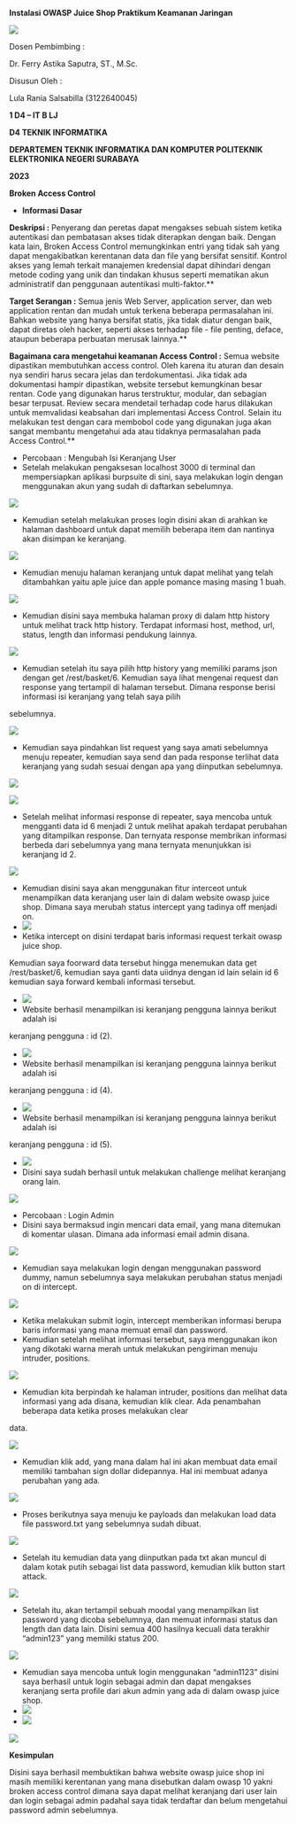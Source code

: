 ﻿**Instalasi OWASP Juice Shop  Praktikum Keamanan Jaringan** 

![](Aspose.Words.6300ae08-044c-4863-8606-8866bcd4602d.001.png)

Dosen Pembimbing :  

Dr. Ferry Astika Saputra, ST., M.Sc. 

Disusun Oleh : 

Lula Rania Salsabilla (3122640045) 

**1 D4 – IT B LJ** 

**D4 TEKNIK INFORMATIKA** 

**DEPARTEMEN TEKNIK INFORMATIKA DAN KOMPUTER POLITEKNIK ELEKTRONIKA NEGERI SURABAYA** 

**2023** 

**Broken Access Control** 

- **Informasi Dasar** 

**Deskripsi :** Penyerang dan peretas dapat mengakses sebuah sistem ketika autentikasi dan pembatasan akses tidak diterapkan dengan baik. Dengan kata lain, Broken Access Control memungkinkan entri yang tidak sah yang dapat mengakibatkan kerentanan data dan file yang bersifat sensitif. Kontrol akses yang lemah terkait manajemen kredensial dapat dihindari dengan metode coding yang unik dan tindakan khusus seperti mematikan akun administratif dan penggunaan autentikasi multi-faktor.** 

**Target Serangan :** Semua jenis Web Server, application server, dan web application rentan dan mudah untuk terkena beberapa permasalahan ini. Bahkan website yang hanya bersifat statis, jika tidak diatur dengan baik, dapat diretas oleh hacker, seperti akses terhadap file - file penting, deface, ataupun beberapa perbuatan merusak lainnya.**  

**Bagaimana  cara  mengetahui  keamanan  Access  Control  :**  Semua  website dipastikan membutuhkan access control. Oleh karena itu aturan dan desain nya sendiri harus secara jelas dan terdokumentasi. Jika tidak ada dokumentasi hampir dipastikan, website tersebut kemungkinan besar rentan. Code yang digunakan harus terstruktur, modular, dan sebagian besar terpusat. Review secara mendetail terhadap code harus dilakukan untuk memvalidasi keabsahan dari implementasi Access Control. Selain itu melakukan  test  dengan  cara  membobol  code  yang  digunakan  juga  akan  sangat membantu mengetahui ada atau tidaknya  permasalahan pada Access Control.** 

- Percobaan : Mengubah Isi Keranjang User 
- Setelah  melakukan  pengaksesan  localhost  3000  di  terminal  dan  mempersiapkan aplikasi burpsuite di sini, saya melakukan login dengan menggunakan akun yang sudah di daftarkan sebelumnya.  

![](Aspose.Words.6300ae08-044c-4863-8606-8866bcd4602d.002.jpeg)

- Kemudian setelah melakukan proses login disini akan di arahkan ke halaman dashboard untuk dapat memilih beberapa item dan nantinya akan disimpan ke keranjang. 

![](Aspose.Words.6300ae08-044c-4863-8606-8866bcd4602d.003.jpeg)

- Kemudian menuju halaman keranjang untuk dapat melihat yang telah ditambahkan yaitu aple juice dan apple pomance masing masing 1 buah. 

![](Aspose.Words.6300ae08-044c-4863-8606-8866bcd4602d.004.jpeg)

- Kemudian disini saya membuka halaman proxy di dalam http history untuk melihat track http history. Terdapat informasi host, method, url, status, length dan informasi pendukung lainnya. 

![](Aspose.Words.6300ae08-044c-4863-8606-8866bcd4602d.005.jpeg)

- Kemudian setelah itu saya pilih http history yang memiliki params json dengan get /rest/basket/6. Kemudian saya lihat mengenai request dan response yang tertampil di halaman tersebut. Dimana response berisi informasi isi keranjang yang telah saya pilih 

sebelumnya.

![](Aspose.Words.6300ae08-044c-4863-8606-8866bcd4602d.006.jpeg)

- Kemudian saya pindahkan list request yang saya amati sebelumnya menuju repeater, kemudian saya send dan pada response terlihat data keranjang yang sudah sesuai dengan apa yang diinputkan sebelumnya. 

![](Aspose.Words.6300ae08-044c-4863-8606-8866bcd4602d.007.jpeg)

![](Aspose.Words.6300ae08-044c-4863-8606-8866bcd4602d.008.jpeg)

- Setelah melihat informasi response di repeater, saya mencoba untuk mengganti data id 6 menjadi 2 untuk melihat apakah terdapat perubahan yang ditampilkan response. Dan ternyata response membrikan informasi berbeda dari sebelumnya yang mana ternyata menunjukkan isi keranjang id 2. 

![](Aspose.Words.6300ae08-044c-4863-8606-8866bcd4602d.009.jpeg)

- Kemudian disini saya akan menggunakan fitur interceot untuk menampilkan data keranjang user lain di dalam website owasp juice shop. Dimana saya merubah status intercept yang tadinya off menjadi on. 
- ![](Aspose.Words.6300ae08-044c-4863-8606-8866bcd4602d.010.jpeg)
- Ketika intercept on disini terdapat baris informasi request terkait owasp juice shop. 

Kemudian saya foorward data tersebut hingga menemukan data get /rest/basket/6, kemudian saya ganti data uiidnya dengan id lain selain id 6 kemudian saya forward kembali informasi tersebut. 

- ![](Aspose.Words.6300ae08-044c-4863-8606-8866bcd4602d.011.jpeg)
- Website  berhasil  menampilkan  isi  keranjang  pengguna  lainnya  berikut  adalah  isi 

keranjang pengguna : id  (2). 

- ![](Aspose.Words.6300ae08-044c-4863-8606-8866bcd4602d.012.jpeg)
- Website  berhasil  menampilkan  isi  keranjang  pengguna  lainnya  berikut  adalah  isi 

keranjang pengguna : id  (4). 

- ![](Aspose.Words.6300ae08-044c-4863-8606-8866bcd4602d.013.jpeg)
- Website  berhasil  menampilkan  isi  keranjang  pengguna  lainnya  berikut  adalah  isi 

keranjang pengguna : id  (5). 

- ![](Aspose.Words.6300ae08-044c-4863-8606-8866bcd4602d.014.jpeg)
- Disini saya sudah berhasil untuk melakukan challenge melihat keranjang orang lain.

![](Aspose.Words.6300ae08-044c-4863-8606-8866bcd4602d.015.jpeg)

- Percobaan : Login Admin 
- Disini saya bermaksud ingin mencari data email, yang mana ditemukan di komentar ulasan. Dimana ada informasi email admin disana. 

![](Aspose.Words.6300ae08-044c-4863-8606-8866bcd4602d.016.jpeg)

- Kemudian saya melakukan login dengan menggunakan password dummy, namun sebelumnya saya  melakukan  perubahan  status  menjadi  on  di  intercept.

![](Aspose.Words.6300ae08-044c-4863-8606-8866bcd4602d.017.jpeg)

- Ketika melakukan submit login, intercept memberikan informasi berupa baris informasi yang mana memuat email dan password. 
- Kemudian setelah melihat informasi tersebut, saya menggunakan ikon yang dikotaki warna merah untuk melakukan pengiriman menuju intruder, positions. 

![](Aspose.Words.6300ae08-044c-4863-8606-8866bcd4602d.018.png)

- Kemudian kita berpindah ke halaman intruder, positions dan melihat data informasi yang ada disana, kemudian klik clear. Ada penambahan beberapa data ketika proses melakukan clear 

data.

![](Aspose.Words.6300ae08-044c-4863-8606-8866bcd4602d.019.jpeg)

- Kemudian klik add, yang mana dalam hal ini akan membuat data email memiliki tambahan sign dollar didepannya. Hal ini membuat adanya perubahan yang ada. 

![](Aspose.Words.6300ae08-044c-4863-8606-8866bcd4602d.020.jpeg)

- Proses berikutnya saya menuju ke payloads dan melakukan load data file password.txt yang sebelumnya sudah dibuat. 

![](Aspose.Words.6300ae08-044c-4863-8606-8866bcd4602d.021.jpeg)

- Setelah itu kemudian data yang diinputkan pada txt akan muncul di dalam kotak putih sebagai list data password, kemudian klik button start attack. 

![](Aspose.Words.6300ae08-044c-4863-8606-8866bcd4602d.022.jpeg)

- Setelah itu, akan tertampil sebuah moodal yang menampilkan list password yang dicoba sebelumnya,  dan memuat informasi status dan length dan data lain. Disini semua 400 hasilnya kecuali data terakhir “admin123” yang memiliki status 200. 

![](Aspose.Words.6300ae08-044c-4863-8606-8866bcd4602d.023.jpeg)

- Kemudian saya mencoba untuk login menggunakan “admin1123” disini saya berhasil untuk login sebagai admin dan dapat mengakses keranjang serta profile dari akun admin yang ada di dalam owasp juice shop. 
- ![](Aspose.Words.6300ae08-044c-4863-8606-8866bcd4602d.024.jpeg)
- ![](Aspose.Words.6300ae08-044c-4863-8606-8866bcd4602d.025.jpeg)

![](Aspose.Words.6300ae08-044c-4863-8606-8866bcd4602d.026.jpeg)

**Kesimpulan**  

Disini saya berhasil membuktikan bahwa website owasp juice shop ini masih memiliki kerentanan yang mana disebutkan dalam owasp 10 yakni broken access control dimana saya dapat melihat keranjang dari user lain dan login sebagai admin padahal saya tidak terdaftar dan belum mengetahui password admin sebelumnya. 

